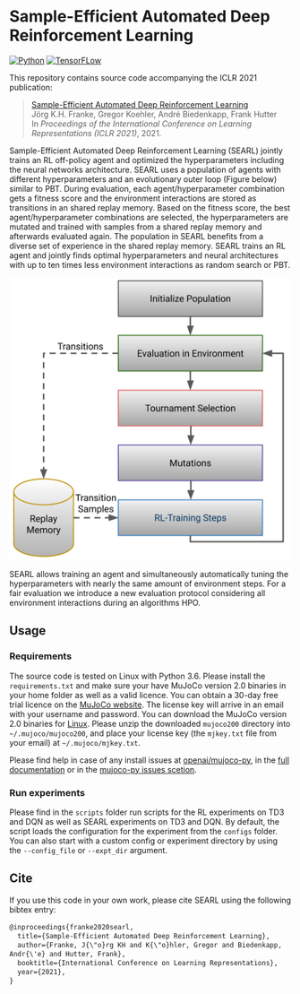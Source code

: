 # Sample-Efficient Automated Deep Reinforcement Learning

[![Python](https://img.shields.io/badge/python-3.6-yellow.svg)](https://www.python.org/downloads/release/python-3611/)
[![TensorFLow](https://img.shields.io/badge/PyTorch-1.6-yellow.svg)](https://pytorch.org/)

This repository contains source code accompanying the ICLR 2021 publication:

> [Sample-Efficient Automated Deep Reinforcement Learning](https://openreview.net/forum?id=hSjxQ3B7GWq)  
> Jörg K.H. Franke, Gregor Koehler, André Biedenkapp, Frank Hutter \
> In *Proceedings of the International Conference on Learning Representations (ICLR 2021)*, 2021.

Sample-Efficient Automated Deep Reinforcement Learning (SEARL) jointly trains an RL off-policy agent and optimized the
hyperparameters including the neural networks architecture. SEARL uses a population of agents with different
hyperparameters and an evolutionary outer loop (Figure below) similar to PBT. During evaluation, each
agent/hyperparameter combination gets a fitness score and the environment interactions are stored as transitions in an
shared replay memory. Based on the fitness score, the best agent/hyperparameter combinations are selected, the
hyperparameters are mutated and trained with samples from a shared replay memory and afterwards evaluated again. The
population in SEARL benefits from a diverse set of experience in the shared replay memory. SEARL trains an RL agent and
jointly finds optimal hyperparameters and neural architectures with up to ten times less environment interactions as
random search or PBT.    

![searl algorithm](images/searl.png)

SEARL allows training an agent and simultaneously automatically tuning the hyperparameters with nearly the same amount
of environment steps. For a fair evaluation we introduce a new evaluation protocol considering all
environment interactions during an algorithms HPO.


## Usage


### Requirements

The source code is tested on Linux with Python 3.6. Please install the `requirements.txt` and make sure your have 
MuJoCo version 2.0 binaries in your home folder as well as a valid licence. 
You can obtain a 30-day free trial licence on the [MuJoCo website](https://www.roboti.us/license.html).
The license key will arrive in an email with your username and password. You can download the MuJoCo version 2.0 
binaries for [Linux](https://www.roboti.us/download/mujoco200_linux.zip). Please unzip the downloaded `mujoco200` 
directory into `~/.mujoco/mujoco200`, and place your license key (the `mjkey.txt` file from your email)
at `~/.mujoco/mjkey.txt`.

Please find help in case of any install issues at [openai/mujoco-py](https://github.com/openai/mujoco-py), in the 
[full documentation](https://openai.github.io/mujoco-py/build/html/index.html) or in the 
[mujoco-py issues scetion](https://github.com/openai/mujoco-py/issues).

### Run experiments

Please find in the `scripts` folder run scripts for the RL experiments on TD3 and DQN as well as SEARL experiments on 
TD3 and DQN.  By default, the script loads the configuration for the experiment from the `configs` folder. You can also 
start with a custom config or experiment directory by using the `--config_file` or `--expt_dir` argument.

## Cite

If you use this code in your own work, please cite SEARL using the following bibtex entry:

```
@inproceedings{franke2020searl,
  title={Sample-Efficient Automated Deep Reinforcement Learning},
  author={Franke, J{\"o}rg KH and K{\"o}hler, Gregor and Biedenkapp, Andr{\'e} and Hutter, Frank},
  booktitle={International Conference on Learning Representations},
  year={2021},
}
```
